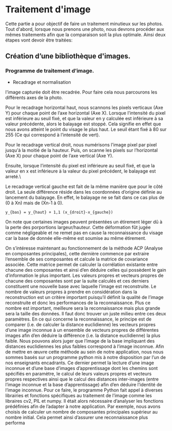 # Traitement d'image

Cette partie a pour objectif de faire un traitement minutieux sur les photos. Tout d'abord, lorsque nous prenons une photo, nous devrons procéder aux mêmes traitements afin que la comparaison soit la plus optimale. Ainsi deux étapes vont devoir être traitées:

## Création d’une bibliothèque d'images.

### Programme de traitement d’image.

- Recadrage et normalisation

l'image capturée doit être recadrée. Pour faire cela nous parcourons les différents axes de la photo.

Pour le recadrage horizontal haut, nous scannons les pixels verticaux (Axe Y) pour chaque point de l’axe horizontal (Axe X). Lorsque l’intensité du pixel est inférieure au seuil fixé, et que la valeur en y calculée est inférieure à sa valeur précédente, alors le balayage est stoppé. Cela signifie en effet que nous avons atteint le point du visage le plus haut. Le seuil étant fixé à 80 sur 255 (Ce qui correspond à l’intensité de vert).

Pour le recadrage vertical droit, nous numérisons l'image pixel par pixel jusqu'à la moitié de la hauteur. Puis, on scanne les pixels sur l’horizontal (Axe X) pour chaque point de l’axe vertical (Axe Y).

Ensuite, lorsque l’intensité du pixel est inférieure au seuil fixé, et que la valeur en x est inférieure à la valeur du pixel précédent, le balayage est arreté.\\

Le recadrage vertical gauche est fait de la même manière que pour le côté droit. La seule différence réside dans les coordonnées d’origine définie au lancement du balayage. En effet, le balayage ne se fait dans ce cas plus de (0 à Xn) mais de (Xn-1 à 0).

``
y_{bas} = y_{haut} + 1,1 (x_{droit}-x_{gauche})
``

On note que certaines images peuvent présentées un étirement léger dû à la perte des porportions largeur/hauteur. Cette déformation fût jugée comme négligeable et ne remet pas en cause la reconnaissance du visage car la base de donnée elle-même est soumise au même étirement.

On s’intéresse maintenant au fonctionnement de la méthode ACP (Analyse en composantes principales), cette dernière commence par extraire l‘ensemble de ses composantes et calcule la matrice de covariance associée. Cette matrice permet de calculer la corrélation existante entre chacune des composantes et ainsi d’en déduire celles qui possèdent le gain d’information le plus important. Les valeurs propres et vecteurs propres de chacune des composantes sont par la suite calculés et ces derniers constituent une nouvelle base avec laquelle l’image est reconstruite. Le nombre de valeurs propres à prendre en considération dans la reconstruction est un critère important puisqu’il définit la qualité de l’image reconstruite et donc les performances de la reconnaissance. Plus ce nombre est important, meilleure sera la reconnaissance mais plus grande sera la taille des données. Il faut donc trouver un juste milieu entre ces deux paramètres. En ce qui concerne la reconnaissance, le principe est de comparer (i.e. de calculer la distance euclidienne) les vecteurs propres d’une image inconnue à un ensemble de vecteurs propres de différentes images afin d’en déduire la différence (i.e. la distance euclidienne) la plus faible. Nous pouvons alors juger que l’image de la base impliquant des distances euclidiennes les plus faibles correspond à l’image inconnue. Afin de mettre en œuvre cette méthode au sein de notre application, nous nous sommes basés sur un programme python mis à notre disposition par l’un de nos enseignants encadrants. Ce dernier permet la lecture d’une image inconnue et d’une base d’images d’apprentissage dont les chemins sont spécifiés en paramètre, le calcul de leurs valeurs propres et vecteurs propres respectives ainsi que le calcul des distances inter-images (entre l’image inconnue et la base d’apprentissage) afin d’en déduire l’identité de l’image inconnue. Pour ce faire, le programme Python fait appel à diverses librairies et fonctions spécifiques au traitement de l’image comme les libraires cv2, PIL et numpy. Il était alors nécessaire d’analyser les fonctions prédéfinies afin de l’adapter à notre application. Par exemple, nous avons choisis de calculer un nombre de composantes principales supérieur au nombre initial. Cela permet ainsi d’assurer une reconnaissance plus performa
